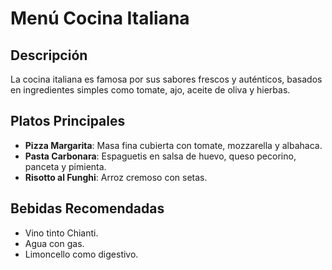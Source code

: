 # Menú Cocina Italiana

## Descripción
La cocina italiana es famosa por sus sabores frescos y auténticos, basados en ingredientes simples como tomate, ajo, aceite de oliva y hierbas.
​

## Platos Principales
- **Pizza Margarita**: Masa fina cubierta con tomate, mozzarella y albahaca.
- **Pasta Carbonara**: Espaguetis en salsa de huevo, queso pecorino, panceta y pimienta.
- **Risotto al Funghi**: Arroz cremoso con setas.
​

## Bebidas Recomendadas
- Vino tinto Chianti.
- Agua con gas.
- Limoncello como digestivo.
